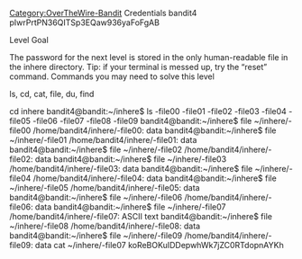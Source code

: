 [Category:OverTheWire-Bandit](/Category:OverTheWire-Bandit "wikilink")
Credentials bandit4 pIwrPrtPN36QITSp3EQaw936yaFoFgAB

Level Goal

The password for the next level is stored in the only human-readable
file in the inhere directory. Tip: if your terminal is messed up, try
the “reset” command. Commands you may need to solve this level

ls, cd, cat, file, du, find

cd inhere bandit4@bandit:\~/inhere$ ls -file00 -file01 -file02 -file03
-file04 -file05 -file06 -file07 -file08 -file09
bandit4@bandit:\~/inhere$ file \~/inhere/-file00
/home/bandit4/inhere/-file00: data bandit4@bandit:\~/inhere$ file
\~/inhere/-file01 /home/bandit4/inhere/-file01: data
bandit4@bandit:\~/inhere$ file \~/inhere/-file02
/home/bandit4/inhere/-file02: data bandit4@bandit:\~/inhere$ file
\~/inhere/-file03 /home/bandit4/inhere/-file03: data
bandit4@bandit:\~/inhere$ file \~/inhere/-file04
/home/bandit4/inhere/-file04: data bandit4@bandit:\~/inhere$ file
\~/inhere/-file05 /home/bandit4/inhere/-file05: data
bandit4@bandit:\~/inhere$ file \~/inhere/-file06
/home/bandit4/inhere/-file06: data bandit4@bandit:\~/inhere$ file
\~/inhere/-file07 /home/bandit4/inhere/-file07: ASCII text
bandit4@bandit:\~/inhere$ file \~/inhere/-file08
/home/bandit4/inhere/-file08: data bandit4@bandit:\~/inhere$ file
\~/inhere/-file09 /home/bandit4/inhere/-file09: data cat
\~/inhere/-file07 koReBOKuIDDepwhWk7jZC0RTdopnAYKh
